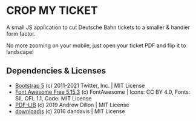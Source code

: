 # CROP MY TICKET

A small JS application to cut Deutsche Bahn tickets to a smaller & handier form factor.

No more zooming on your mobile, just open your ticket PDF and flip it to landscape!


## Dependencies & Licenses
- [Bootstrap 5](https://github.com/twbs/bootstrap) (c) 2011-2021 Twitter, Inc. | MIT License
- [Font Awesome Free 5.15.3](https://github.com/FortAwesome/Font-Awesome) (c) FontAwesome | Icons: CC BY 4.0, Fonts: SIL OFL 1.1, Code: MIT License
- [PDF-LIB](https://github.com/Hopding/pdf-lib) (c) 2019 Andrew Dillon | MIT License
- [downloadjs](https://github.com/rndme/download) (c) 2016 dandavis | MIT License